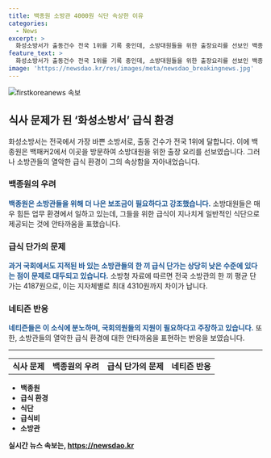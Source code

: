 ```yaml
---
title: 백종원 소방관 4000원 식단 속상한 이유
categories:
  - News
excerpt: >
  화성소방서가 출동건수 전국 1위를 기록 중인데, 소방대원들을 위한 출장요리를 선보인 백종원이 소방대원들의 급식 환경을 드러냈습니다. 대원들의 열악한 식사환경에 속상해한 백종원은 일반급식에 비해 부족함을 지적하며 추가 보조금을 요청했습니다. 이에 누리꾼들은 교도소 급식보다 못하다는 지적과 함께 정부나 지자체의 지원을 요구하는 반응을 보였습니다.
feature_text: >
  화성소방서가 출동건수 전국 1위를 기록 중인데, 소방대원들을 위한 출장요리를 선보인 백종원이 소방대원들의 급식 환경을 드러냈습니다. 대원들의 열악한 식사환경에 속상해한 백종원은 일반급식에 비해 부족함을 지적하며 추가 보조금을 요청했습니다. 이에 누리꾼들은 교도소 급식보다 못하다는 지적과 함께 정부나 지자체의 지원을 요구하는 반응을 보였습니다.
image: 'https://newsdao.kr/res/images/meta/newsdao_breakingnews.jpg'
---
```


<p><img src="https://newsdao.kr/res/images/meta/newsdao_breakingnews.jpg" alt="firstkoreanews 속보" /></p>

<h2 data-ke-size="size26">식사 문제가 된 ‘화성소방서’ 급식 환경</h2>

<p data-ke-size="size16">화성소방서는 전국에서 가장 바쁜 소방서로, 출동 건수가 전국 1위에 달합니다. 이에 백종원은 백패커2에서 이곳을 방문하여 소방대원을 위한 출장 요리를 선보였습니다. 그러나 소방관들의 열악한 급식 환경이 그의 속상함을 자아내었습니다.</p>

<h3>백종원의 우려</h3>

<p data-ke-size="size16"><b><span style="color: #1a5490;">백종원은 소방관들을 위해 더 나은 보조금이 필요하다고 강조했습니다.</span></b> 소방대원들은 매우 힘든 업무 환경에서 일하고 있는데, 그들을 위한 급식이 지나치게 일반적인 식단으로 제공되는 것에 안타까움을 표했습니다.</p>

<h3>급식 단가의 문제</h3>

<p data-ke-size="size16"><b><span style="color: #1a5490;">과거 국회에서도 지적된 바 있는 소방관들의 한 끼 급식 단가는 상당히 낮은 수준에 있다는 점이 문제로 대두되고 있습니다.</span></b> 소방청 자료에 따르면 전국 소방관의 한 끼 평균 단가는 4187원으로, 이는 지자체별로 최대 4310원까지 차이가 납니다.</p>

<h3>네티즌 반응</h3>

<p data-ke-size="size16"><b><span style="color: #1a5490;">네티즌들은 이 소식에 분노하며, 국회의원들의 지원이 필요하다고 주장하고 있습니다.</span></b> 또한, 소방관들의 열악한 급식 환경에 대한 안타까움을 표현하는 반응을 보였습니다.</p>

<hr>

<table>
    <tr>
        <td style="text-align: center; height: 17px;"><b>식사 문제</b></td>
        <td style="text-align: center; height: 17px;"><b>백종원의 우려</b></td>
        <td style="text-align: center; height: 17px;"><b>급식 단가의 문제</b></td>
        <td style="text-align: center; height: 17px;"><b>네티즌 반응</b></td>
    </tr>
</table>

<ul>
    <li><b>백종원</b></li>
    <li><b>급식 환경</b></li>
    <li><b>식단</li>
    <li><b>급식비</b></li>
    <li><b>소방관</b></li>
</ul>
실시간 뉴스 속보는, <a href="https://newsdao.kr" rel="dofollow">https://newsdao.kr</a>


